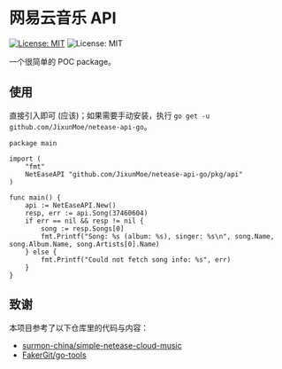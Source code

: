 # 网易云音乐 API

[![License: MIT](https://img.shields.io/badge/License-MIT-yellow.svg)](https://opensource.org/licenses/MIT)
![License: MIT](https://img.shields.io/github/go-mod/go-version/JixunMoe/netease-api-go)

一个很简单的 POC package。

## 使用

直接引入即可 (应该)；如果需要手动安装，执行 `go get -u github.com/JixunMoe/netease-api-go`。

```
package main

import (
	"fmt"
	NetEaseAPI "github.com/JixunMoe/netease-api-go/pkg/api"
)

func main() {
	api := NetEaseAPI.New()
	resp, err := api.Song(37460604)
	if err == nil && resp != nil {
		song := resp.Songs[0]
		fmt.Printf("Song: %s (album: %s), singer: %s\n", song.Name, song.Album.Name, song.Artists[0].Name)
	} else {
		fmt.Printf("Could not fetch song info: %s", err)
	}
}
```

## 致谢

本项目参考了以下仓库里的代码与内容：

* [surmon-china/simple-netease-cloud-music](https://github.com/surmon-china/simple-netease-cloud-music)
* [FakerGit/go-tools](https://github.com/FakerGit/go-tools)
